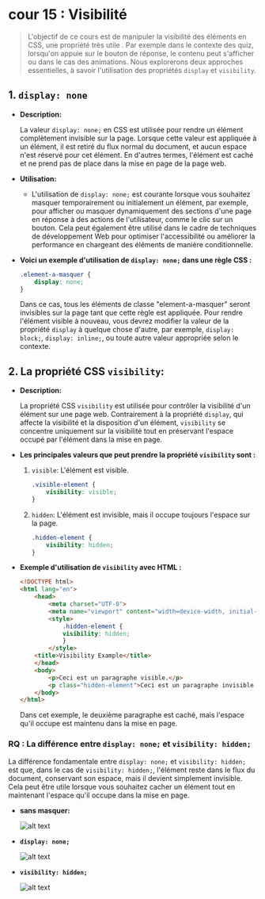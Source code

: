 # cour 15 : **Visibilité**


>L'objectif de ce cours est de manipuler la visibilité des éléments en CSS, une propriété très utile . Par exemple dans le contexte des quiz, lorsqu'on appuie sur le bouton de réponse, le contenu peut s'afficher ou dans le cas des animations. Nous explorerons deux approches essentielles, à savoir l'utilisation des propriétés `display` et `visibility`.

## 1. **``display: none``**

- **Description:**
    
    La valeur `display: none;` en CSS est utilisée pour rendre un élément complètement invisible sur la page. Lorsque cette valeur est appliquée à un élément, il est retiré du flux normal du document, et aucun espace n'est réservé pour cet élément. En d'autres termes, l'élément est caché et ne prend pas de place dans la mise en page de la page web.
 
- **Utilisation:**
    
    - L'utilisation de `display: none;` est courante lorsque vous souhaitez masquer temporairement ou initialement un élément, par exemple, pour afficher ou masquer dynamiquement des sections d'une page en réponse à des actions de l'utilisateur, comme le clic sur un bouton. Cela peut également être utilisé dans le cadre de techniques de développement Web pour optimiser l'accessibilité ou améliorer la performance en chargeant des éléments de manière conditionnelle.

- **Voici un exemple d'utilisation de `display: none;` dans une règle CSS :**

    ```css
    .element-a-masquer {
        display: none;
    }
    ```

    Dans ce cas, tous les éléments de classe "element-a-masquer" seront invisibles sur la page tant que cette règle est appliquée. Pour rendre l'élément visible à nouveau, vous devrez modifier la valeur de la propriété `display` à quelque chose d'autre, par exemple, `display: block;`, `display: inline;`, ou toute autre valeur appropriée selon le contexte.



## 2. **La propriété CSS ``visibility``:**

- **Description:**
    
    La propriété CSS `visibility` est utilisée pour contrôler la visibilité d'un élément sur une page web. Contrairement à la propriété `display`, qui affecte la visibilité et la disposition d'un élément, `visibility` se concentre uniquement sur la visibilité tout en préservant l'espace occupé par l'élément dans la mise en page.



- **Les principales valeurs que peut prendre la propriété `visibility` sont :**

    1. `visible`: L'élément est visible.

        ```css
        .visible-element {
            visibility: visible;
        }
        ```

    2. `hidden`: L'élément est invisible, mais il occupe toujours l'espace sur la page.

        ```css
        .hidden-element {
            visibility: hidden;
        }
        ```


- **Exemple d'utilisation de `visibility` avec HTML :**

    ```html
    <!DOCTYPE html>
    <html lang="en">
        <head>
            <meta charset="UTF-8">
            <meta name="viewport" content="width=device-width, initial-scale=1.0">
            <style>
                .hidden-element {
                visibility: hidden;
                }
            </style>
        <title>Visibility Example</title>
        </head>
        <body>
            <p>Ceci est un paragraphe visible.</p>
            <p class="hidden-element">Ceci est un paragraphe invisible mais occupe toujours de l'espace.</p>
        </body>
    </html>

    ```

    Dans cet exemple, le deuxième paragraphe est caché, mais l'espace qu'il occupe est maintenu dans la mise en page.


### RQ : **La différence entre `display: none;` et `visibility: hidden;`**

La différence fondamentale entre `display: none;` et `visibility: hidden;` est que, dans le cas de `visibility: hidden;`, l'élément reste dans le flux du document, conservant son espace, mais il devient simplement invisible. Cela peut être utile lorsque vous souhaitez cacher un élément tout en maintenant l'espace qu'il occupe dans la mise en page.

- **sans masquer:**

    ![alt text](images/init.png)

- **`display: none;`**

    ![alt text](images/display_none.png)

- **`visibility: hidden;`**
    
    ![alt text](images/hidden.png)